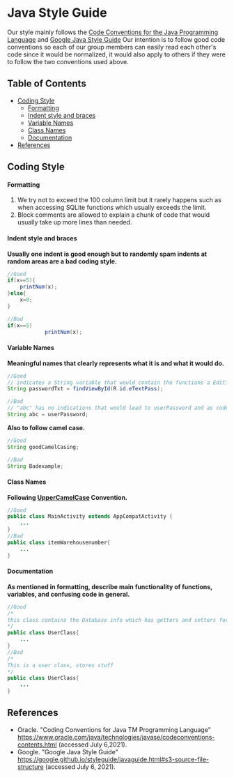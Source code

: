 # Java Style Guide
Our style mainly follows the [Code Conventions for the Java Programming Language](https://www.oracle.com/java/technologies/javase/codeconventions-contents.html) and [Google Java Style Guide](https://google.github.io/styleguide/javaguide.html)
Our intention is to follow good code conventions so each of our group members can easily read each other's code since it would be normalized, it would also apply to others if they were to follow the two conventions used above.

## Table of Contents
  * [Coding Style](#coding-style)
      - [Formatting](#formatting)
      - [Indent style and braces](#indent-style-and-braces)
      - [Variable Names](#variable-names)
      - [Class Names](#class-names)
      - [Documentation](#documentation)
* [References](#references)
## Coding Style
#### Formatting

1. We try not to exceed the 100 column limit but it rarely happens such as when accessing SQLite functions which usually exceeds the limit.
2. Block comments are allowed to explain a chunk of code that would usually take up more lines than needed.

#### Indent style and braces
**Usually one indent is good enough but to randomly spam indents at random areas are a bad coding style.**
```Java
//Good
if(x==5){
    printNum(x);
}else{
    x=0;
}

//Bad
if(x==5)
            printNum(x);
```
#### Variable Names
**Meaningful names that clearly represents what it is and what it would do.**
```Java
//Good
// indicates a String variable that would contain the functions a EditText
String passwordTxt = findViewById(R.id.eTextPass); 

//Bad
// "abc" has no indications that would lead to userPassword and as code gets larger the more confusion would arise.
String abc = userPassword;
```
**Also to follow camel case.**
```java
//Good 
String goodCamelCasing;

//Bad
String Badexample;
```
#### Class Names
**Following [UpperCamelCase](https://google.github.io/styleguide/javaguide.html#s5.3-camel-case) Convention.**
```Java
//Good
public class MainActivity extends AppCompatActivity {
    ...
}
//Bad
public class itemWarehousenumber{
    ...
}
```
#### Documentation
**As mentioned in formatting, describe main functionality of functions, variables, and confusing code in general.**
```Java
//Good
/*
this class contains the Database info which has getters and setters for login buttons
*/
public class UserClass{
    ...
}
//Bad
/*
This is a user class, stores stuff
*/
public class UserClass{
    ...
}
```
## References
- Oracle. "Coding Conventions for Java TM Programming Language"
https://www.oracle.com/java/technologies/javase/codeconventions-contents.html (accessed July 6,2021).
- Google. "Google Java Style Guide"
https://google.github.io/styleguide/javaguide.html#s3-source-file-structure (accessed July 6, 2021).
